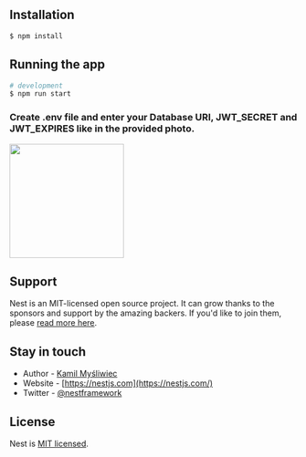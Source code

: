 
## Installation

```bash
$ npm install
```

## Running the app

```bash
# development
$ npm run start
```
### Create .env file and enter your Database URI, JWT_SECRET and JWT_EXPIRES like in the provided photo.

<img src="https://github.com/RaoulGrn/audio-lib-back/assets/108396853/b32794fc-0fba-4457-a8ba-5f43c5f9d7b8" width="200" height="200">

## Support

Nest is an MIT-licensed open source project. It can grow thanks to the sponsors and support by the amazing backers. If you'd like to join them, please [read more here](https://docs.nestjs.com/support).

## Stay in touch

- Author - [Kamil Myśliwiec](https://kamilmysliwiec.com)
- Website - [https://nestjs.com](https://nestjs.com/)
- Twitter - [@nestframework](https://twitter.com/nestframework)

## License

Nest is [MIT licensed](LICENSE).
